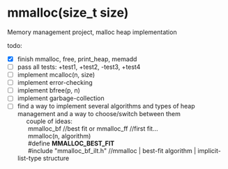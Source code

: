 # mmalloc(size_t size)
Memory management project, malloc heap implementation

todo:<br>
- [x] finish mmalloc, free, print_heap, memadd<br>
- [ ] pass all tests: +test1, +test2, -test3, +test4
- [ ] implement mcalloc(n, size)<br>
- [ ] implement error-checking<br>
- [ ] implement bfree(p, n)<br>
- [ ] implement garbage-collection<br>
- [ ] find a way to implement several algorithms and types of heap management and a way to choose/switch between them<br>
&nbsp;&nbsp;&nbsp;&nbsp;&nbsp;couple of ideas: <br>
            &nbsp;&nbsp;&nbsp;&nbsp;&nbsp;&nbsp;mmalloc_bf //best fit or mmalloc_ff //first fit...<br>
            &nbsp;&nbsp;&nbsp;&nbsp;&nbsp;&nbsp;mmalloc(n, algorithm)<br>
            &nbsp;&nbsp;&nbsp;&nbsp;&nbsp;&nbsp;#define __MMALLOC_BEST_FIT__<br>
            &nbsp;&nbsp;&nbsp;&nbsp;&nbsp;&nbsp;#include "mmalloc_bf_ilt.h"  //mmalloc | best-fit algorithm | implicit-list-type structure<br>
